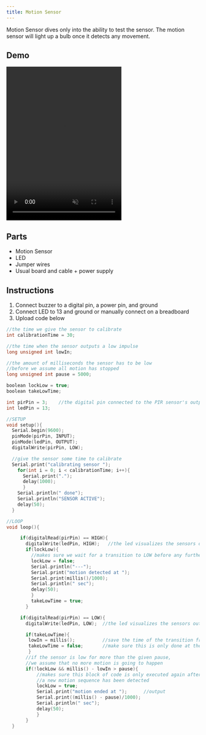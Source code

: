 ```yaml
---
title: Motion Sensor
---
```


Motion Sensor dives only into the ability to test the sensor. The motion sensor will light up a bulb once it detects any movement.

## Demo
<video width="300" height="400" controls muted>
<source src="/videos/demo-motion-sensor.mp4" type="video/mp4"/>
</video>

## Parts
- Motion Sensor
- LED
- Jumper wires
- Usual board and cable + power supply 

## Instructions
1. Connect buzzer to a digital pin, a power pin, and ground
2. Connect LED to 13 and ground or manually connect on a breadboard
3. Upload code below

```c meta-info=val
//the time we give the sensor to calibrate
int calibrationTime = 30;        

//the time when the sensor outputs a low impulse
long unsigned int lowIn;         

//the amount of milliseconds the sensor has to be low 
//before we assume all motion has stopped
long unsigned int pause = 5000;  

boolean lockLow = true;
boolean takeLowTime;  

int pirPin = 3;    //the digital pin connected to the PIR sensor's output
int ledPin = 13;

//SETUP
void setup(){
  Serial.begin(9600);
  pinMode(pirPin, INPUT);
  pinMode(ledPin, OUTPUT);
  digitalWrite(pirPin, LOW);

  //give the sensor some time to calibrate
  Serial.print("calibrating sensor ");
    for(int i = 0; i < calibrationTime; i++){
      Serial.print(".");
      delay(1000);
      }
    Serial.println(" done");
    Serial.println("SENSOR ACTIVE");
    delay(50);
  }

//LOOP
void loop(){

     if(digitalRead(pirPin) == HIGH){
       digitalWrite(ledPin, HIGH);   //the led visualizes the sensors output pin state
       if(lockLow){  
         //makes sure we wait for a transition to LOW before any further output is made:
         lockLow = false;            
         Serial.println("---");
         Serial.print("motion detected at ");
         Serial.print(millis()/1000);
         Serial.println(" sec"); 
         delay(50);
         }         
         takeLowTime = true;
       }

     if(digitalRead(pirPin) == LOW){       
       digitalWrite(ledPin, LOW);  //the led visualizes the sensors output pin state

       if(takeLowTime){
        lowIn = millis();          //save the time of the transition from high to LOW
        takeLowTime = false;       //make sure this is only done at the start of a LOW phase
        }
       //if the sensor is low for more than the given pause, 
       //we assume that no more motion is going to happen
       if(!lockLow && millis() - lowIn > pause){  
           //makes sure this block of code is only executed again after 
           //a new motion sequence has been detected
           lockLow = true;                        
           Serial.print("motion ended at ");      //output
           Serial.print((millis() - pause)/1000);
           Serial.println(" sec");
           delay(50);
           }
       }
  }
```